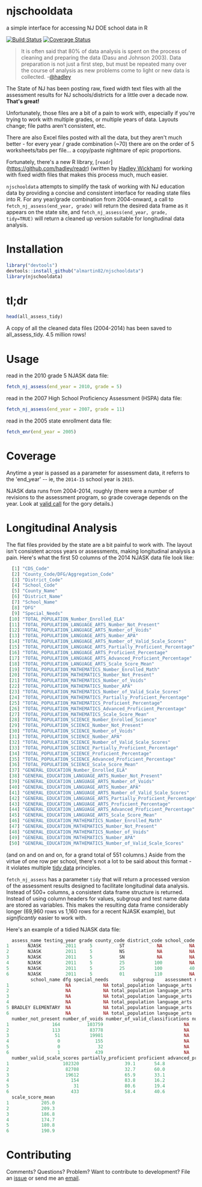 # njschooldata
a simple interface for accessing NJ DOE school data in R

[![Build Status](https://travis-ci.org/almartin82/njschooldata.png?branch=master)](https://travis-ci.org/almartin82/njschooldata) [![Coverage Status](https://coveralls.io/repos/almartin82/njschooldata/badge.svg?branch=master)](https://coveralls.io/r/almartin82/njschooldata?branch=master)

> It is often said that 80% of data analysis is spent on the process of cleaning and preparing the data (Dasu and Johnson 2003). Data preparation is not just a first step, but must be
repeated many over the course of analysis as new problems come to light or new data is
collected. -[@hadley](http://vita.had.co.nz/papers/tidy-data.pdf)

The State of NJ has been posting raw, fixed width text files with all the assessment results for NJ schools/districts for a little over a decade now.  **That's great!**

Unfortunately, those files are a bit of a pain to work with, especially if you're trying to work with multiple grades, or multiple years of data.  Layouts change; file paths aren't consistent, etc.

There are also Excel files posted with all the data, but they aren't much better - for every year / grade combination (~70) there are on the order of 5 worksheets/tabs per file... a copy/paste nightmare of epic proportions.

Fortunately, there's a new R library, [`readr`] (https://github.com/hadley/readr) (written by [Hadley Wickham](https://github.com/hadley)) for working with fixed width files that makes this process much, much easier.

`njschooldata` attempts to simplify the task of working with NJ education data by providing a concise and consistent interface for reading state files into R. For any year/grade combination from 2004-onward, a call to `fetch_nj_assess(end_year, grade)` will return the desired data frame as it appears on the state site, and `fetch_nj_assess(end_year, grade, tidy=TRUE)` will return a cleaned up version suitable for longitudinal data analysis. 

# Installation

```R
library("devtools")
devtools::install_github("almartin82/njschooldata")
library(njschooldata)
```
# tl;dr

```R
head(all_assess_tidy)
```
A copy of all the cleaned data files (2004-2014) has been saved to all_assess_tidy.  4.5 million rows!

# Usage

read in the 2010 grade 5 NJASK data file:
```R
fetch_nj_assess(end_year = 2010, grade = 5)
```

read in the 2007 High School Proficiency Assessment (HSPA) data file:
```R
fetch_nj_assess(end_year = 2007, grade = 11)
```

read in the 2005 state enrollment data file:
```R
fetch_enr(end_year = 2005)
```

# Coverage
Anytime a year is passed as a parameter for assessment data, it referrs to the 'end_year' -- ie, the `2014-15` school year is `2015`.

NJASK data runs from 2004-2014, roughly (there were a number of revisions to the assessment program, so grade coverage depends on the year.  Look at [valid call](https://github.com/almartin82/njschooldata/blob/928992aebb7ab0c4fa0012079611de2a26f73d6a/R/fetch_nj_assess.R#L9) for the gory details.)


# Longitudinal Analysis

The flat files provided by the state are a bit painful to work with.  The layout isn't consistent across years or assessments, making longitudinal analysis a pain.  Here's what the first 50 columns of the 2014 NJASK data file look like:

```R
  [1] "CDS_Code"                                                                              
  [2] "County_Code/DFG/Aggregation_Code"                                                      
  [3] "District_Code"                                                                         
  [4] "School_Code"                                                                           
  [5] "County_Name"                                                                           
  [6] "District_Name"                                                                         
  [7] "School_Name"                                                                           
  [8] "DFG"                                                                                   
  [9] "Special_Needs"                                                                         
 [10] "TOTAL_POPULATION_Number_Enrolled_ELA"                                                  
 [11] "TOTAL_POPULATION_LANGUAGE_ARTS_Number_Not_Present"                                     
 [12] "TOTAL_POPULATION_LANGUAGE_ARTS_Number_of_Voids"                                        
 [13] "TOTAL_POPULATION_LANGUAGE_ARTS_Number_APA"                                             
 [14] "TOTAL_POPULATION_LANGUAGE_ARTS_Number_of_Valid_Scale_Scores"                           
 [15] "TOTAL_POPULATION_LANGUAGE_ARTS_Partially_Proficient_Percentage"                        
 [16] "TOTAL_POPULATION_LANGUAGE_ARTS_Proficient_Percentage"                                  
 [17] "TOTAL_POPULATION_LANGUAGE_ARTS_Advanced_Proficient_Percentage"                         
 [18] "TOTAL_POPULATION_LANGUAGE_ARTS_Scale_Score_Mean"                                       
 [19] "TOTAL_POPULATION_MATHEMATICS_Number_Enrolled_Math"                                   
 [20] "TOTAL_POPULATION_MATHEMATICS_Number_Not_Present"                                       
 [21] "TOTAL_POPULATION_MATHEMATICS_Number_of_Voids"                                        
 [22] "TOTAL_POPULATION_MATHEMATICS_Number_APA"                                               
 [23] "TOTAL_POPULATION_MATHEMATICS_Number_of_Valid_Scale_Scores"                             
 [24] "TOTAL_POPULATION_MATHEMATICS_Partially_Proficient_Percentage"                          
 [25] "TOTAL_POPULATION_MATHEMATICS_Proficient_Percentage"                                    
 [26] "TOTAL_POPULATION_MATHEMATICS_Advanced_Proficient_Percentage"                           
 [27] "TOTAL_POPULATION_MATHEMATICS_Scale_Score_Mean"                                         
 [28] "TOTAL_POPULATION_SCIENCE_Number_Enrolled_Science"                                      
 [29] "TOTAL_POPULATION_SCIENCE_Number_Not_Present"                                           
 [30] "TOTAL_POPULATION_SCIENCE_Number_of_Voids"                                              
 [31] "TOTAL_POPULATION_SCIENCE_Number_APA"                                                   
 [32] "TOTAL_POPULATION_SCIENCE_Number_of_Valid_Scale_Scores"                                 
 [33] "TOTAL_POPULATION_SCIENCE_Partially_Proficient_Percentage"                              
 [34] "TOTAL_POPULATION_SCIENCE_Proficient_Percentage"                                        
 [35] "TOTAL_POPULATION_SCIENCE_Advanced_Proficient_Percentage"                               
 [36] "TOTAL_POPULATION_SCIENCE_Scale_Score_Mean"                                             
 [37] "GENERAL_EDUCATION_Number_Enrolled_ELA"                                                 
 [38] "GENERAL_EDUCATION_LANGUAGE_ARTS_Number_Not_Present"                                    
 [39] "GENERAL_EDUCATION_LANGUAGE_ARTS_Number_of_Voids"                                       
 [40] "GENERAL_EDUCATION_LANGUAGE_ARTS_Number_APA"                                            
 [41] "GENERAL_EDUCATION_LANGUAGE_ARTS_Number_of_Valid_Scale_Scores"                          
 [42] "GENERAL_EDUCATION_LANGUAGE_ARTS_Partially_Proficient_Percentage"                       
 [43] "GENERAL_EDUCATION_LANGUAGE_ARTS_Proficient_Percentage"                                 
 [44] "GENERAL_EDUCATION_LANGUAGE_ARTS_Advanced_Proficient_Percentage"
 [45] "GENERAL_EDUCATION_LANGUAGE_ARTS_Scale_Score_Mean"                                      
 [46] "GENERAL_EDUCATION_MATHEMATICS_Number_Enrolled_Math"                                    
 [47] "GENERAL_EDUCATION_MATHEMATICS_Number_Not_Present"                                      
 [48] "GENERAL_EDUCATION_MATHEMATICS_Number_of_Voids"                                         
 [49] "GENERAL_EDUCATION_MATHEMATICS_Number_APA"                                              
 [50] "GENERAL_EDUCATION_MATHEMATICS_Number_of_Valid_Scale_Scores"    
```
(and on and on and on, for a grand total of 551 columns.)  Aside from the virtue of one row per school, there's not a lot to be said about this format - it violates multiple [tidy data](http://vita.had.co.nz/papers/tidy-data.pdf) principles.

`fetch_nj_assess` has a parameter `tidy` that will return a processed version of the assessment results designed to facilitate longitudinal data analysis.  Instead of 500+ columns, a consistent data frame structure is returned.  Instead of using column headers for values, subgroup and test name data are stored as variables.  This makes the resulting data frame considerably longer (69,960 rows vs 1,160 rows for a recent NJASK example), but _significantly_ easier to work with.  

Here's an example of a tidied NJASK data file:

```R
  assess_name testing_year grade county_code district_code school_code district_name
1       NJASK         2011     5          ST            NA          NA              
2       NJASK         2011     5          NS            NA          NA              
3       NJASK         2011     5          SN            NA          NA              
4       NJASK         2011     5          25           100          NA   ASBURY PARK
5       NJASK         2011     5          25           100          40   ASBURY PARK
6       NJASK         2011     5          01           110          NA ATLANTIC CITY
         school_name dfg special_needs         subgroup    assessment number_enrolled
1                     NA            NA total_population language_arts          103759
2                     NA            NA total_population language_arts           83778
3                     NA            NA total_population language_arts           19981
4                     NA            NA total_population language_arts             155
5 BRADLEY ELEMENTARY  NA            NA total_population language_arts              32
6                     NA            NA total_population language_arts             439
  number_not_present number_of_voids number_of_valid_classifications number_apa
1                164          103759                              NA        893
2                113           83778                              NA        696
3                 51           19981                              NA        197
4                  0             155                              NA          0
5                  0              32                              NA          0
6                  1             439                              NA          2
  number_valid_scale_scores partially_proficient proficient advanced_proficient
1                    102320                 39.1       54.8                 6.1
2                     82708                 32.7       60.0                 7.3
3                     19612                 65.9       33.1                 1.0
4                       154                 83.8       16.2                 0.0
5                        31                 80.6       19.4                 0.0
6                       433                 58.4       40.6                 0.9
  scale_score_mean
1            205.0
2            209.3
3            186.8
4            174.7
5            180.8
6            190.9
```

# Contributing

Comments?  Questions?  Problem?  Want to contribute to development?  File an [issue](https://github.com/almartin82/njschooldata/issues) or send me an [email]('mailto:almartin@gmail.com'). 
